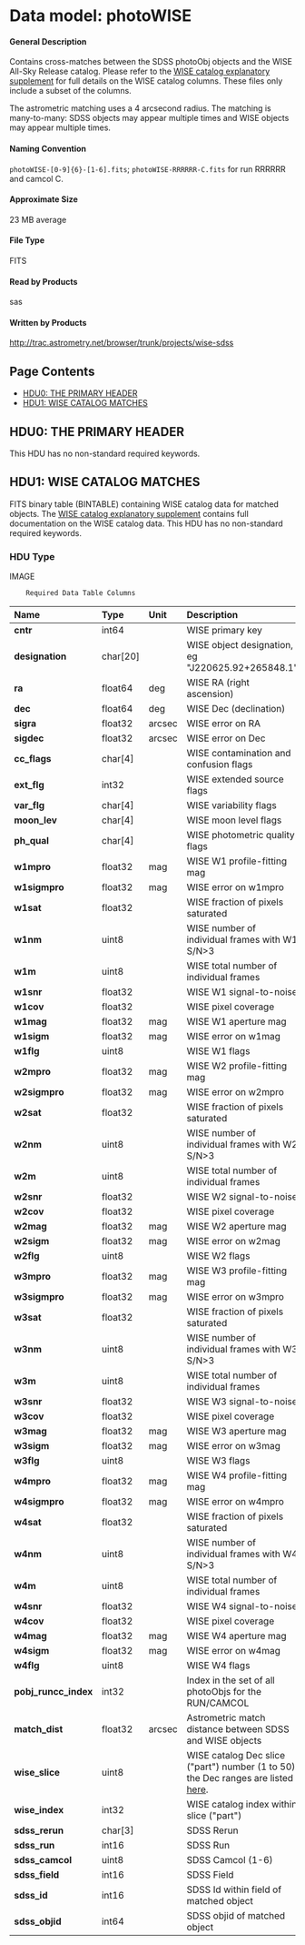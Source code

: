 
# Data model: photoWISE



#### General Description
Contains cross-matches between the SDSS photoObj objects and the WISE
All-Sky Release catalog.  Please refer to
the <a href="http://wise2.ipac.caltech.edu/docs/release/allsky/expsup/sec2_2a.html">WISE
catalog explanatory supplement</a> for full details on the WISE
catalog columns.  These files only include a subset of the columns.
<br/>

The astrometric matching uses a 4 arcsecond radius.  The matching is
many-to-many: SDSS objects may appear multiple times and WISE objects
may appear multiple times.


#### Naming Convention
<code>photoWISE-[0-9]{6}-[1-6].fits</code>; <code>photoWISE-RRRRRR-C.fits</code>
for run RRRRRR and camcol C.


#### Approximate Size
23 MB average


#### File Type
FITS


#### Read by Products
sas


#### Written by Products
http://trac.astrometry.net/browser/trunk/projects/wise-sdss


## Page Contents
* [HDU0: THE PRIMARY HEADER](#hdu0-the-primary-header)
* [HDU1: WISE CATALOG MATCHES](#hdu1-wise-catalog-matches)

## HDU0: THE PRIMARY HEADER
This HDU has no non-standard required keywords.




## HDU1: WISE CATALOG MATCHES
FITS binary table (BINTABLE) containing WISE catalog data for matched objects.
The <a href="http://wise2.ipac.caltech.edu/docs/release/allsky/expsup/sec2_2a.html">WISE catalog explanatory supplement</a> contains full documentation on the WISE catalog data.
This HDU has no non-standard required keywords.

### HDU Type
IMAGE




		Required Data Table Columns


| **Name** | **Type** | **Unit** | **Description** |
| :--- | :----- | :---- | :------- |
| **cntr** | int64 | 		 | WISE primary key |
| **designation** | char[20] | 		 | WISE object designation, eg "J220625.92+265848.1" |
| **ra** | float64 | deg | WISE RA (right ascension) |
| **dec** | float64 | deg | WISE Dec (declination) |
| **sigra** | float32 | arcsec | WISE error on RA |
| **sigdec** | float32 | arcsec | WISE error on Dec |
| **cc_flags** | char[4] | 		 | WISE contamination and confusion flags |
| **ext_flg** | int32 | 		 | WISE extended source flags |
| **var_flg** | char[4] | 		 | WISE variability flags |
| **moon_lev** | char[4] | 		 | WISE moon level flags |
| **ph_qual** | char[4] | 		 | WISE photometric quality flags |
| **w1mpro** | float32 | mag | WISE W1 profile-fitting mag |
| **w1sigmpro** | float32 | mag | WISE error on w1mpro |
| **w1sat** | float32 | 		 | WISE fraction of pixels saturated |
| **w1nm** | uint8 | 		 | WISE number of individual frames with W1 S/N>3 |
| **w1m** | uint8 | 		 | WISE total number of individual frames |
| **w1snr** | float32 | 		 | WISE W1 signal-to-noise |
| **w1cov** | float32 | 		 | WISE pixel coverage |
| **w1mag** | float32 | mag | WISE W1 aperture mag |
| **w1sigm** | float32 | mag | WISE error on w1mag |
| **w1flg** | uint8 | 		 | WISE W1 flags |
| **w2mpro** | float32 | mag | WISE W2 profile-fitting mag |
| **w2sigmpro** | float32 | mag | WISE error on w2mpro |
| **w2sat** | float32 | 		 | WISE fraction of pixels saturated |
| **w2nm** | uint8 | 		 | WISE number of individual frames with W2 S/N>3 |
| **w2m** | uint8 | 		 | WISE total number of individual frames |
| **w2snr** | float32 | 		 | WISE W2 signal-to-noise |
| **w2cov** | float32 | 		 | WISE pixel coverage |
| **w2mag** | float32 | mag | WISE W2 aperture mag |
| **w2sigm** | float32 | mag | WISE error on w2mag |
| **w2flg** | uint8 | 		 | WISE W2 flags |
| **w3mpro** | float32 | mag | WISE W3 profile-fitting mag |
| **w3sigmpro** | float32 | mag | WISE error on w3mpro |
| **w3sat** | float32 | 		 | WISE fraction of pixels saturated |
| **w3nm** | uint8 | 		 | WISE number of individual frames with W3 S/N>3 |
| **w3m** | uint8 | 		 | WISE total number of individual frames |
| **w3snr** | float32 | 		 | WISE W3 signal-to-noise |
| **w3cov** | float32 | 		 | WISE pixel coverage |
| **w3mag** | float32 | mag | WISE W3 aperture mag |
| **w3sigm** | float32 | mag | WISE error on w3mag |
| **w3flg** | uint8 | 		 | WISE W3 flags |
| **w4mpro** | float32 | mag | WISE W4 profile-fitting mag |
| **w4sigmpro** | float32 | mag | WISE error on w4mpro |
| **w4sat** | float32 | 		 | WISE fraction of pixels saturated |
| **w4nm** | uint8 | 		 | WISE number of individual frames with W4 S/N>3 |
| **w4m** | uint8 | 		 | WISE total number of individual frames |
| **w4snr** | float32 | 		 | WISE W4 signal-to-noise |
| **w4cov** | float32 | 		 | WISE pixel coverage |
| **w4mag** | float32 | mag | WISE W4 aperture mag |
| **w4sigm** | float32 | mag | WISE error on w4mag |
| **w4flg** | uint8 | 		 | WISE W4 flags |
| **pobj_runcc_index** | int32 | 		 | Index in the set of all photoObjs for the RUN/CAMCOL |
| **match_dist** | float32 | arcsec | Astrometric match distance between SDSS and WISE objects |
| **wise_slice** | uint8 | 		 | WISE catalog Dec slice ("part") number (1 to 50); the Dec ranges are listed <a href="http://irsadist.ipac.caltech.edu/wise-allsky/wise-allsky-cat-dec-ranges.txt">here</a>. |
| **wise_index** | int32 | 		 | WISE catalog index within slice ("part") |
| **sdss_rerun** | char[3] | 		 | SDSS Rerun |
| **sdss_run** | int16 | 		 | SDSS Run |
| **sdss_camcol** | uint8 | 		 | SDSS Camcol (1-6) |
| **sdss_field** | int16 | 		 | SDSS Field |
| **sdss_id** | int16 | 		 | SDSS Id within field of matched object |
| **sdss_objid** | int64 | 		 | SDSS objid of matched object |



